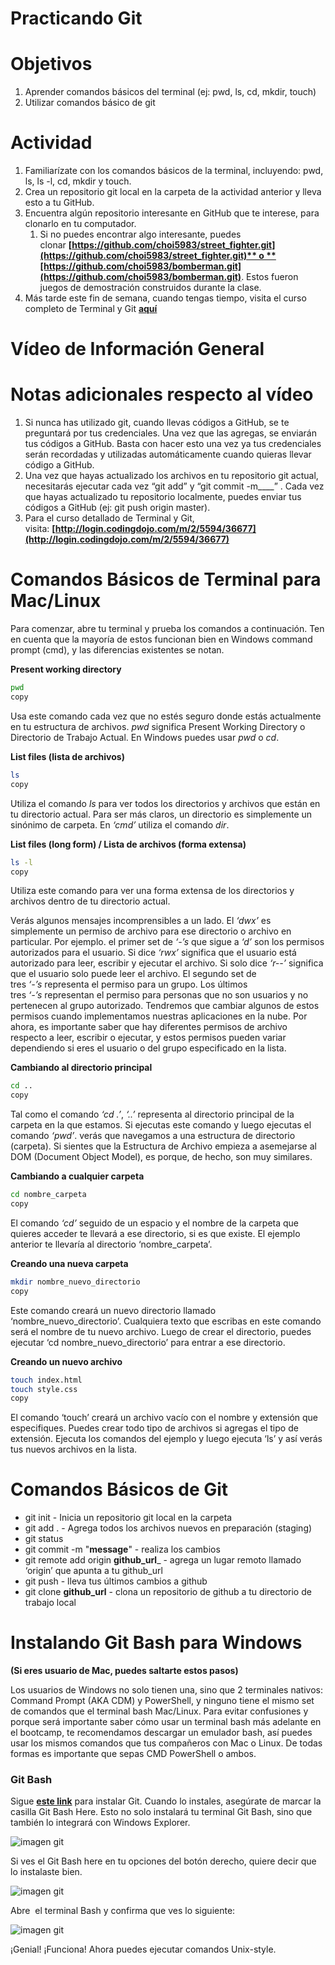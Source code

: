 # **Practicando Git**

# **Objetivos**

1. Aprender comandos básicos del terminal (ej: pwd, ls, cd, mkdir, touch)
2. Utilizar comandos básico de git

# **Actividad**

1. Familiarízate con los comandos básicos de la terminal, incluyendo: pwd, ls, ls -l, cd, mkdir y touch.
2. Crea un repositorio git local en la carpeta de la actividad anterior y lleva esto a tu GitHub.
3. Encuentra algún repositorio interesante en GitHub que te interese, para clonarlo en tu computador.
    1. Si no puedes encontrar algo interesante, puedes clonar **[https://github.com/choi5983/street_fighter.git](https://github.com/choi5983/street_fighter.git)** o **[https://github.com/choi5983/bomberman.git](https://github.com/choi5983/bomberman.git)**. Estos fueron juegos de demostración construidos durante la clase.
4. Más tarde este fin de semana, cuando tengas tiempo, visita el curso completo de Terminal y Git **[aquí](http://login.codingdojo.com/m/2/5594/36800)**

# **Vídeo de Información General**

# **Notas adicionales respecto al vídeo**

1. Si nunca has utilizado git, cuando llevas códigos a GitHub, se te preguntará por tus credenciales. Una vez que las agregas, se enviarán tus códigos a GitHub. Basta con hacer esto una vez ya tus credenciales serán recordadas y utilizadas automáticamente cuando quieras llevar código a GitHub.
2. Una vez que hayas actualizado los archivos en tu repositorio git actual, necesitarás ejecutar cada vez “git add” y “git commit -m____” . Cada vez que hayas actualizado tu repositorio localmente, puedes enviar tus códigos a GitHub (ej: git push origin master).
3. Para el curso detallado de Terminal y Git, visita: **[http://login.codingdojo.com/m/2/5594/36677](http://login.codingdojo.com/m/2/5594/36677)**

# **Comandos Básicos de Terminal para Mac/Linux**

Para comenzar, abre tu terminal y prueba los comandos a continuación. Ten en cuenta que la mayoría de estos funcionan bien en Windows command prompt (cmd), y las diferencias existentes se notan.

**Present working directory**

```bash
pwd
copy
```

Usa este comando cada vez que no estés seguro donde estás actualmente en tu estructura de archivos. *pwd* significa Present Working Directory o Directorio de Trabajo Actual. En Windows puedes usar *pwd* o *cd*.

**List files (lista de archivos)**

```bash
ls
copy
```

Utiliza el comando *ls* para ver todos los directorios y archivos que están en tu directorio actual. Para ser más claros, un directorio es simplemente un sinónimo de carpeta. En *‘cmd’* utiliza el comando *dir*.

**List files (long form) / Lista de archivos (forma extensa)**

```bash
ls -l
copy
```

Utiliza este comando para ver una forma extensa de los directorios y archivos dentro de tu directorio actual.

Verás algunos mensajes incomprensibles a un lado. El *‘dwx’* es simplemente un permiso de archivo para ese directorio o archivo en particular. Por ejemplo. el primer set de *‘-’s* que sigue a *‘d’* son los permisos autorizados para el usuario. Si dice *‘rwx’* significa que el usuario está autorizado para leer, escribir y ejecutar el archivo. Si solo dice *‘r--’* significa que el usuario solo puede leer el archivo. El segundo set de tres *‘-’s* representa el permiso para un grupo. Los últimos tres *‘-’s* representan el permiso para personas que no son usuarios y no pertenecen al grupo autorizado. Tendremos que cambiar algunos de estos permisos cuando implementamos nuestras aplicaciones en la nube. Por ahora, es importante saber que hay diferentes permisos de archivo respecto a leer, escribir o ejecutar, y estos permisos pueden variar dependiendo si eres el usuario o del grupo especificado en la lista.

**Cambiando al directorio principal**

```bash
cd ..
copy
```

Tal como el comando *‘cd .’*, *‘..’* representa al directorio principal de la carpeta en la que estamos. Si ejecutas este comando y luego ejecutas el comando *‘pwd’*. verás que navegamos a una estructura de directorio (carpeta). Si sientes que la Estructura de Archivo empieza a asemejarse al DOM (Document Object Model), es porque, de hecho, son muy similares.

**Cambiando a cualquier carpeta**

```bash
cd nombre_carpeta
copy
```

El comando *‘cd’* seguido de un espacio y el nombre de la carpeta que quieres acceder te llevará a ese directorio, si es que existe. El ejemplo anterior te llevaría al directorio ‘nombre_carpeta’.

**Creando una nueva carpeta**

```bash
mkdir nombre_nuevo_directorio
copy
```

Este comando creará un nuevo directorio llamado ‘nombre_nuevo_directorio’. Cualquiera texto que escribas en este comando será el nombre de tu nuevo archivo. Luego de crear el directorio, puedes ejecutar ‘cd nombre_nuevo_directorio’ para entrar a ese directorio.

**Creando un nuevo archivo**

```bash
touch index.html
touch style.css
copy
```

El comando ‘touch’ creará un archivo vacío con el nombre y extensión que especifiques. Puedes crear todo tipo de archivos si agregas el tipo de extensión. Ejecuta los comandos del ejemplo y luego ejecuta ‘ls’ y así verás tus nuevos archivos en la lista.

# **Comandos Básicos de Git**

- git init - Inicia un repositorio git local en la carpeta
- git add . - Agrega todos los archivos nuevos en preparación (staging)
- git status
- git commit -m "__message__" - realiza los cambios
- git remote add origin __github_url___ - agrega un lugar remoto llamado ‘origin’ que apunta a tu github_url
- git push - lleva tus últimos cambios a github
- git clone __github_url__ - clona un repositorio de github a tu directorio de trabajo local

# **Instalando Git Bash para Windows**

**(Si eres usuario de Mac, puedes saltarte estos pasos)**

Los usuarios de Windows no solo tienen una, sino que 2 terminales nativos: Command Prompt (AKA CDM) y PowerShell, y ninguno tiene el mismo set de comandos que el terminal bash Mac/Linux. Para evitar confusiones y porque será importante saber cómo usar un terminal bash más adelante en el bootcamp, te recomendamos descargar un emulador bash, así puedes usar los mismos comandos que tus compañeros con Mac o Linux. De todas formas es importante que sepas CMD PowerShell o ambos.

### **Git Bash**

Sigue **[este link](http://git-scm.com/downloads)** para instalar Git. Cuando lo instales, asegúrate de marcar la casilla Git Bash Here. Esto no solo instalará tu terminal Git Bash, sino que también lo integrará con Windows Explorer.

![imagen git](img/git.png)


Si ves el Git Bash here en tu opciones del botón derecho, quiere decir que lo instalaste bien.

![imagen git](img/git2.png)

Abre  el terminal Bash y confirma que ves lo siguiente:

![imagen git](img/git3.png)

¡Genial! ¡Funciona! Ahora puedes ejecutar comandos Unix-style.